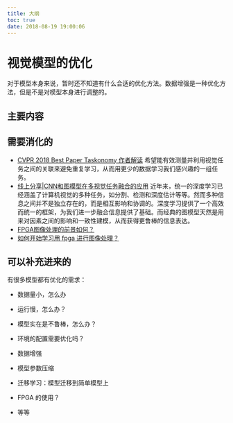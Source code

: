 ```yaml
---
title: 大纲
toc: true
date: 2018-08-19 19:00:06
---
```


# 视觉模型的优化

对于模型本身来说，暂时还不知道有什么合适的优化方法。数据增强是一种优化方法，但是不是对模型本身进行调整的。


## 主要内容







## 需要消化的

- [CVPR 2018 Best Paper Taskonomy 作者解读](https://zhuanlan.zhihu.com/p/38425434)  希望能有效测量并利用视觉任务之间的关联来避免重复学习，从而用更少的数据学习我们感兴趣的一组任务。
- [线上分享|CNN和图模型在多视觉任务融合的应用](https://zhuanlan.zhihu.com/p/23489693) 近年来，统一的深度学习已经涵盖了计算机视觉的多种任务，如分割、检测和深度估计等等。然而多种信息之间并不是独立存在的，而是相互影响和协调的。深度学习提供了一个高效而统一的框架，为我们进一步融合信息提供了基础。而经典的图模型天然是用来对因素之间的影响和一致性建模，从而获得更鲁棒的信息表达。
- [FPGA图像处理的前景如何？](https://www.zhihu.com/question/33279684)
- [如何开始学习用 fpga 进行图像处理？](https://www.zhihu.com/question/33521118)


## 可以补充进来的
有很多模型都有优化的需求：


- 数据量小，怎么办
- 运行慢，怎么办？
- 模型实在是不鲁棒，怎么办？


- 环境的配置需要优化吗？
- 数据增强
- 模型参数压缩
- 迁移学习：模型迁移到简单模型上
- FPGA 的使用？
- 等等
